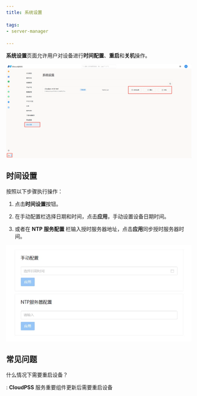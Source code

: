 ```yaml
---
title: 系统设置

tags: 
- server-manager

---
```


**系统设置**页面允许用户对设备进行**时间配置**、**重启**和**关机**操作。

![系统设置](./系统设置.png "系统设置")

## 时间设置

按照以下步骤执行操作：

1. 点击**时间设置**按钮。

2. 在手动配置栏选择日期和时间，点击**应用**，手动设置设备日期时间。

3. 或者在 **NTP 服务配置** 栏输入授时服务器地址，点击**应用**同步授时服务器时间。

![时间设置](./时间设置.png "时间设置")

## 常见问题

什么情况下需要重启设备？

:  **CloudPSS** 服务重要组件更新后需要重启设备